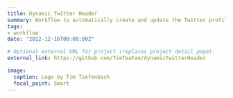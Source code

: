 ```yaml
---
title: Dynamic Twitter Header
summary: Workflow to automatically create and update the Twitter profile banner.
tags:
- workflow
date: "2022-12-16T00:00:00Z"

# Optional external URL for project (replaces project detail page).
external_link: https://github.com/TimTeaFan/dynamicTwitterHeader

image:
  caption: Logo by Tim Tiefenbach
  focal_point: Smart
---
```

